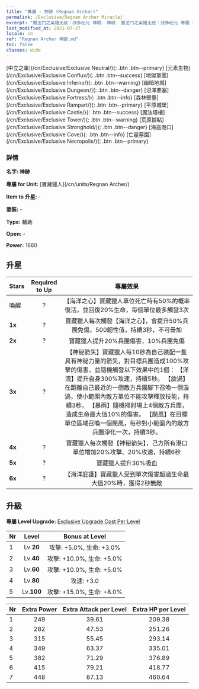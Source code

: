 ```yaml
---
title: "專屬 - 神跡 (Regnan Archer)"
permalink: /Exclusive/Regnan Archer Miracle/
excerpt: "魔法门之英雄无敌：战争纪元 神跡. 神跡. 魔法门之英雄无敌：战争纪元 專屬 神跡. 寶藏獵人 專屬."
last_modified_at: 2021-07-27
locale: cn
ref: "Regnan Archer 神跡.md"
toc: false
classes: wide
---
```

 [中立之軍](/cn/Exclusive/Exclusive Neutral/){: .btn .btn--primary} [元素生物](/cn/Exclusive/Exclusive Conflux/){: .btn .btn--success} [地獄軍團](/cn/Exclusive/Exclusive Inferno/){: .btn .btn--warning} [幽暗地城](/cn/Exclusive/Exclusive Dungeon/){: .btn .btn--danger} [沼澤要塞](/cn/Exclusive/Exclusive Fortress/){: .btn .btn--info} [森林壁壘](/cn/Exclusive/Exclusive Rampart/){: .btn .btn--primary} [平原城堡](/cn/Exclusive/Exclusive Castle/){: .btn .btn--success} [魔法塔樓](/cn/Exclusive/Exclusive Tower/){: .btn .btn--warning} [荒原據點](/cn/Exclusive/Exclusive Stronghold/){: .btn .btn--danger} [海盜港口](/cn/Exclusive/Exclusive Cove/){: .btn .btn--info} [亡靈墓園](/cn/Exclusive/Exclusive Necropolis/){: .btn .btn--primary} 

### 詳情
 **名字: 神跡** 

 **專屬 for Unit:** [寶藏獵人](/cn/units/Regnan Archer/) 

 **Item to 升星:** -

 **塗裝:** -

 **Type:** 輔助

 **Open:** -

 **Power:** 1660

## 升星

  |     Stars    |  Required to Up | 專屬效果 |
  |:-------------|:---------------:|:---------------:|
  |  喚醒  | ? | 【海洋之心】寶藏獵人單位死亡時有50%的概率復活，並回復20%生命，每個單位最多觸發3次 |
  | **1x** <i class="fas fa-star"/> | ? | 寶藏獵人每次觸發【海洋之心】，會提升50%兵團免傷，500韌性值，持續3秒，不可疊加 |
  | **2x** <i class="fas fa-star"/> | ? | 寶藏獵人提升20%兵團傷害，10%兵團免傷 |
  | **3x** <i class="fas fa-star"/> | ? | 【神秘箭矢】寶藏獵人每10秒為自己裝配一隻具有神秘力量的箭矢，對目標兵團造成100%攻擊的傷害，並隨機觸發以下效果中的1個：                  【洋流】提升自身300%攻速，持續5秒。                                【旋渦】在距離自己最近的一個敵方兵團腳下召喚一個漩渦，使小範圍內敵方單位不能攻擊釋放技能，持續3秒。                                 【暴雨】隨機掃射場上4個敵方兵團，造成生命最大值10%的傷害。            【颶風】在目標單位區域召喚一個颶風，每秒對小範圍內的敵方兵團淨化一次，持續3秒。 |
  | **4x** <i class="fas fa-star"/> | ? | 寶藏獵人每次觸發【神秘箭矢】，己方所有港口單位增加20%攻擊、20%攻速，持續6秒 |
  | **5x** <i class="fas fa-star"/> | ? | 寶藏獵人提升30%吸血 |
  | **6x** <i class="fas fa-star"/> | ? | 【海洋庇護】寶藏獵人受到單次傷害超過生命最大值20%時，獲得2秒無敵 |


## 升級
 **專屬 Level Upgrade:** [Exclusive Upgrade Cost Per Level](/Exclusive/ExclusiveUpgradeCostPerLevel/)

  |  Nr  |   Level  | Bonus at Level |
  |:-----|:--------:|:--------------:|
  | 1 | Lv.**20** | 攻擊: +5.0%, 生命: +3.0% |
  | 2 | Lv.**40** | 攻擊: +10.0%, 生命: +5.0% |
  | 3 | Lv.**60** | 攻擊: +10.0%, 生命: +5.0% |
  | 4 | Lv.**80** | 攻速: +3.0 |
  | 5 | Lv.**100** | 攻擊: +15.0%, 生命: +8.0% |


  |  Nr  |  Extra Power | Extra Attack per Level | Extra HP per Level |
  |:-----|:--------:|:--------:|:--------:|
  | 1 | 249 | 39.61 | 209.38 |
  | 2 | 282 | 47.53 | 251.26 |
  | 3 | 315 | 55.45 | 293.14 |
  | 4 | 349 | 63.37 | 335.01 |
  | 5 | 382 | 71.29 | 376.89 |
  | 6 | 415 | 79.21 | 418.77 |
  | 7 | 448 | 87.13 | 460.64 |


